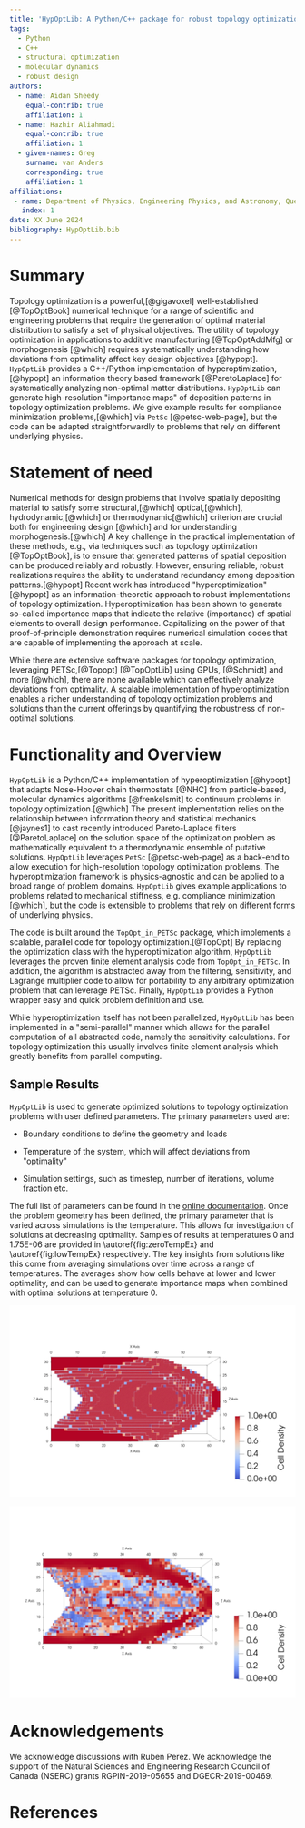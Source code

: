 ```yaml
---
title: 'HypOptLib: A Python/C++ package for robust topology optimization'
tags:
  - Python
  - C++ 
  - structural optimization
  - molecular dynamics
  - robust design
authors:
  - name: Aidan Sheedy
    equal-contrib: true
    affiliation: 1
  - name: Hazhir Aliahmadi
    equal-contrib: true
    affiliation: 1
  - given-names: Greg
    surname: van Anders
    corresponding: true
    affiliation: 1
affiliations:
 - name: Department of Physics, Engineering Physics, and Astronomy, Queen's University, Canada
   index: 1
date: XX June 2024
bibliography: HypOptLib.bib
---
```


# Summary

Topology optimization is a powerful,[@gigavoxel] well-established [@TopOptBook]
numerical technique for a range of scientific and engineering problems that
require the generation of optimal material distribution to satisfy a set of
physical objectives. The utility of topology optimization in applications to
additive manufacturing [@TopOptAddMfg] or morphogenesis [@which] requires
systematically understanding how deviations from optimality affect key design
objectives [@hypopt]. `HypOptLib` provides a C++/Python implementation of
hyperoptimization,[@hypopt] an information theory based framework
[@ParetoLaplace] for systematically analyzing non-optimal matter distributions.
`HypOptLib` can generate high-resolution "importance maps" of deposition
patterns in topology optimization problems. We give example results for
compliance minimization problems,[@which] via `PetSc` [@petsc-web-page], but the code can
be adapted straightforwardly to problems that rely on different underlying
physics.

# Statement of need

Numerical methods for design problems that involve spatially depositing material
to satisfy some structural,[@which] optical,[@which], hydrodynamic,[@which] or
thermodynamic[@which] criterion are crucial both for engineering design
[@which] and for understanding morphogenesis.[@which] A key challenge in the
practical implementation of these methods, e.g., via techniques such as topology
optimization [@TopOptBook], is to ensure that generated patterns of spatial deposition
can be produced reliably and robustly. However, ensuring reliable, robust
realizations requires the ability to understand redundancy among deposition
patterns.[@hypopt] Recent work has introduced "hyperoptimization" [@hypopt] as an
information-theoretic approach to robust implementations of topology
optimization. Hyperoptimization has been shown to generate so-called importance
maps that indicate the relative (importance) of spatial elements to overall
design performance. Capitalizing on the power of that proof-of-principle
demonstration requires numerical simulation codes that are capable of
implementing the approach at scale.

While there are extensive software packages for topology optimization,
leveraging PETSc,[@Topopt] [@TopOptLib] using GPUs, [@Schmidt] and more [@which],
there are none available which can effectively analyze deviations from
optimality. A scalable implementation of hyperoptimization enables a richer
understanding of topology optimization problems and solutions than the current offerings
by quantifying the robustness of non-optimal solutions.

# Functionality and Overview

`HypOptLib` is a Python/C++ implementation of hyperoptimization [@hypopt] that
adapts Nose-Hoover chain thermostats [@NHC] from particle-based, molecular
dynamics algorithms [@frenkelsmit] to continuum problems in topology
optimization.[@which] The present implementation relies on the relationship
between information theory and statistical mechanics [@jaynes1] to cast
recently introduced Pareto-Laplace filters [@ParetoLaplace] on the solution
space of the optimization problem as mathematically equivalent to a
thermodynamic ensemble of putative solutions. `HypOptLib` leverages `PetSc`
[@petsc-web-page] as a back-end to allow execution for high-resolution topology
optimization problems. The hyperoptimization framework is physics-agnostic and
can be applied to a broad range of problem domains. `HypOptLib` gives example
applications to problems related to mechanical stiffness, e.g. compliance
minimization [@which], but the code is extensible to problems that rely on
different forms of underlying physics.

The code is built around the `TopOpt_in_PETSc` package, which implements a scalable,
parallel code for topology optimization.[@TopOpt] By replacing the optimization
class with the hyperoptimization algorithm, `HypOptLib` leverages the proven
finite element analysis code from `TopOpt_in_PETSc`. In addition, the algorithm is
abstracted away from the filtering, sensitivity, and Lagrange multiplier code to allow
for portability to any arbitrary optimization problem that can leverage PETSc. Finally,
`HypOptLib` provides a Python wrapper easy and quick problem definition and use.

While hyperoptimization itself has not been parallelized, `HypOptLib` has been
implemented in a "semi-parallel" manner which allows for the parallel computation of
all abstracted code, namely the sensitivity calculations. For topology optimization this
usually involves finite element analysis which greatly benefits from parallel computing.

## Sample Results

`HypOptLib` is used to generate optimized solutions to topology optimization problems with
user defined parameters. The primary parameters used are:

 * Boundary conditions to define the geometry and loads

 * Temperature of the system, which will affect deviations from "optimality"

 * Simulation settings, such as timestep, number of iterations, volume fraction etc.

The full list of parameters can be found in the [online documentation](). Once the problem
geometry has been defined, the primary parameter that is varied across simulations is the
temperature. This allows for investigation of solutions at decreasing optimality. Samples
of results at temperatures 0 and 1.75E-06 are provided in \autoref{fig:zeroTempEx} and
\autoref{fig:lowTempEx} respectively. The key insights from solutions like this come from
averaging simulations over time across a range of temperatures. The averages show how cells
behave at lower and lower optimality, and can be used to generate importance maps when combined
with optimal solutions at temperature 0.

![A solution generated with zero temperature and volume fraction of 0.5. \label{fig:zeroTempEx}](example-solution-t0.jpg "Example of a solution at zero temperature.")

![A solution generated with temperature 1.75E-06 and volume fraction of 0.5. \label{fig:lowTempEx}](example-solution-t1.75e-6.jpg "Example of a solution at zero temperature.")

# Acknowledgements

We acknowledge discussions with Ruben Perez. We acknowledge the support of the
Natural Sciences and Engineering Research Council of Canada (NSERC) grants
RGPIN-2019-05655 and DGECR-2019-00469.

# References
